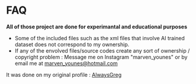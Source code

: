 # FAQ
**All of those project are done for experimantal and educational purposes**
- Some of the included files such as the xml files that involve AI trained dataset does not correspond to my ownership.
- If any of the envolved files/source codes create any sort of ownership / copyright problem : Message me on Instagram "marven_younes" or by email me at marven_younes@hotmail.com

It was done on my original profile : <a href="https://github.com/AlwaysGreg/My-project/tree/main" > AlwaysGreg </a>
